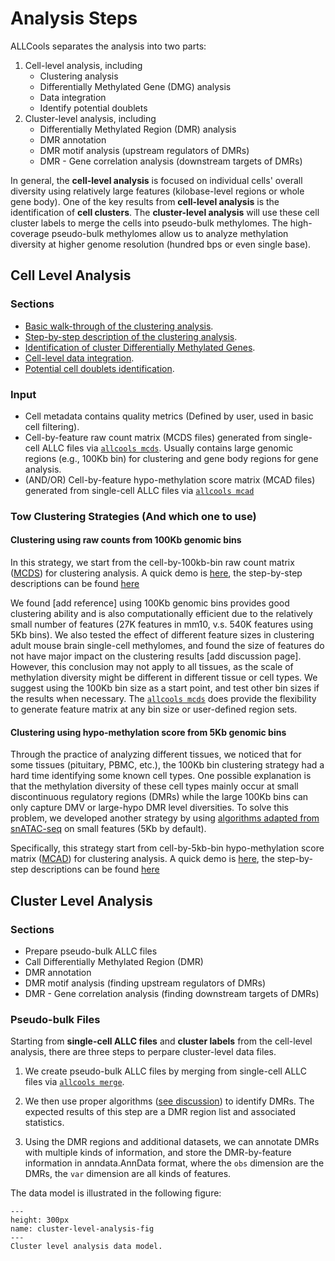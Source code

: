 # Analysis Steps

ALLCools separates the analysis into two parts:
1. Cell-level analysis, including
    - Clustering analysis
    - Differentially Methylated Gene (DMG) analysis
    - Data integration
    - Identify potential doublets
2. Cluster-level analysis, including
    - Differentially Methylated Region (DMR) analysis
    - DMR annotation
    - DMR motif analysis (upstream regulators of DMRs)
    - DMR - Gene correlation analysis (downstream targets of DMRs)

In general, the **cell-level analysis** is focused on individual cells' overall diversity 
using relatively large features (kilobase-level regions or whole gene body). 
One of the key results from **cell-level analysis** is the identification of **cell clusters**.
The **cluster-level analysis** will use these cell cluster labels to merge the cells into pseudo-bulk methylomes. 
The high-coverage pseudo-bulk methylomes allow us to analyze methylation diversity at higher genome resolution 
(hundred bps or even single base).

## Cell Level Analysis

### Sections
- [Basic walk-through of the clustering analysis](../cell_level/basic/intro_basic_clustering.md).
- [Step-by-step description of the clustering analysis](../cell_level/step_by_step/intro_step_by_step_clustering.md).
- [Identification of cluster Differentially Methylated Genes](../cell_level/dmg/intro_dmg.md).
- [Cell-level data integration](../cell_level/integration/intro_integration.md).
- [Potential cell doublets identification](../cell_level/doublets/intro_doublets.md).

### Input
- Cell metadata contains quality metrics (Defined by user, used in basic cell filtering).
- Cell-by-feature raw count matrix (MCDS files) generated from single-cell ALLC files via [`allcools mcds`](
  ../command_line/allcools_mcds.ipynb). Usually contains large genomic regions (e.g., 100Kb bin) for clustering 
  and gene body regions for gene analysis.
- (AND/OR) Cell-by-feature hypo-methylation score matrix (MCAD files) generated from single-cell ALLC files via 
  [`allcools mcad`](../command_line/allcools_mcad.ipynb)

### Tow Clustering Strategies (And which one to use)

#### Clustering using raw counts from 100Kb genomic bins
In this strategy, we start from the cell-by-100kb-bin raw count matrix ([MCDS](mcds-fig)) for clustering analysis. 
A quick demo is [here](../cell_level/basic/mch_mcg_100k_basic.ipynb), the step-by-step descriptions can be found 
[here](../cell_level/step_by_step/100kb/intro_100kb.md)

We found [add reference] using 100Kb genomic bins provides good clustering ability and is also computationally 
efficient due to the relatively small number of features (27K features in mm10, v.s. 540K features using 5Kb bins). 
We also tested the effect of different feature sizes in clustering adult mouse brain single-cell methylomes, 
and found the size of features do not have major impact on the clustering results [add discussion page]. 
However, this conclusion may not apply to all tissues, as the scale of methylation diversity might be different in 
different tissue or cell types. We suggest using the 100Kb bin size as a start point, and test other bin sizes if the 
results when necessary. The [`allcools mcds`](../command_line/allcools_mcds.ipynb) does provide the flexibility to 
generate feature matrix at any bin size or user-defined region sets.

#### Clustering using hypo-methylation score from 5Kb genomic bins
Through the practice of analyzing different tissues, we noticed that for some tissues (pituitary, PBMC, etc.), the 
100Kb bin clustering strategy had a hard time identifying some known cell types. One possible explanation is that the 
methylation diversity of these cell types mainly occur at small discontinuous regulatory regions (DMRs) while the large 
100Kb bins can only capture DMV or large-hypo DMR level diversities. To solve this problem, we developed another 
strategy by using [algorithms adapted from snATAC-seq](../cell_level/step_by_step/5kb/intro_5kb.md) on small features 
(5Kb by default).

Specifically, this strategy start from cell-by-5kb-bin hypo-methylation score matrix ([MCAD](mcad-fig)) for clustering 
analysis. A quick demo is [here](../cell_level/basic/mcg_5kb_basic.ipynb), the step-by-step descriptions can be found
[here](../cell_level/step_by_step/5kb/intro_5kb.md)


## Cluster Level Analysis


### Sections
- Prepare pseudo-bulk ALLC files
- Call Differentially Methylated Region (DMR)
- DMR annotation
- DMR motif analysis (finding upstream regulators of DMRs)
- DMR - Gene correlation analysis (finding downstream targets of DMRs)

### Pseudo-bulk Files
Starting from **single-cell ALLC files** and **cluster labels** from the cell-level analysis, there are three steps to 
perpare cluster-level data files.

1. We create pseudo-bulk ALLC files by merging from single-cell ALLC files via 
[`allcools merge`](../command_line/allcools_merge.ipynb). 

2. We then use proper algorithms ([see discussion](../discuss/dmr_benchmark.md)) to identify DMRs. The expected results of this step are a DMR 
region list and associated statistics.

3. Using the DMR regions and additional datasets, we can annotate DMRs with multiple kinds of information, and store the 
DMR-by-feature information in anndata.AnnData format, where the `obs` dimension are the DMRs, the `var` dimension are 
all kinds of features.

The data model is illustrated in the following figure:

```{figure} ./cluster-level-analysis.png
---
height: 300px
name: cluster-level-analysis-fig
---
Cluster level analysis data model.
```
